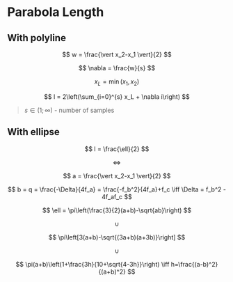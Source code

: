 # Parabola Length

## With polyline

$$
w = \frac{\vert x_2-x_1 \vert}{2}
$$

$$
\nabla = \frac{w}{s}
$$

$$
x_L = \min(x_1,x_2)
$$

$$
l = 2\left(\sum_{i=0}^{s} x_L + \nabla i\right)
$$

> $s \in (1;\infty)$ - number of samples

## With ellipse

$$
l = \frac{\ell}{2}
$$

$$
\iff
$$

$$
a = \frac{\vert x_2-x_1 \vert}{2}
$$

$$
b = q = \frac{-\Delta}{4f_a} = \frac{-f_b^2}{4f_a}+f_c
\iff
\Delta = f_b^2 - 4f_af_c
$$

$$
\ell = \pi\left(\frac{3}{2}(a+b)-\sqrt{ab}\right)
$$

$$
\cup
$$

$$
\pi\left[3(a+b)-\sqrt{(3a+b)(a+3b)}\right]
$$

$$
\cup
$$

$$
\pi(a+b)\left(1+\frac{3h}{10+\sqrt{4-3h}}\right)
\iff
h=\frac{(a-b)^2}{(a+b)^2}
$$
